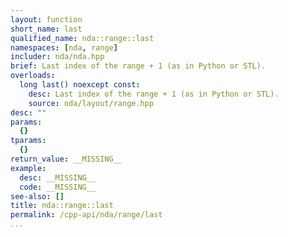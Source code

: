 ```yaml
---
layout: function
short_name: last
qualified_name: nda::range::last
namespaces: [nda, range]
includer: nda/nda.hpp
brief: Last index of the range + 1 (as in Python or STL).
overloads:
  long last() noexcept const:
    desc: Last index of the range + 1 (as in Python or STL).
    source: nda/layout/range.hpp
desc: ""
params:
  {}
tparams:
  {}
return_value: __MISSING__
example:
  desc: __MISSING__
  code: __MISSING__
see-also: []
title: nda::range::last
permalink: /cpp-api/nda/range/last
...
```


